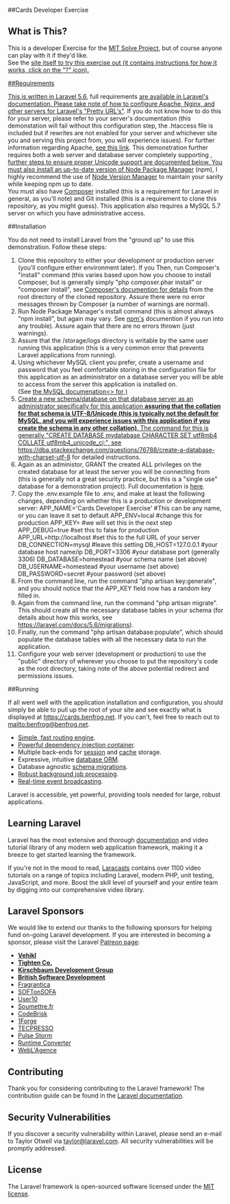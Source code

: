 ##Cards Developer Exercise

## What is This?

This is a developer Exercise for the <a href="https://solve.mit.edu/">MIT Solve Project</a>, but of course anyone can play with it if they'd like.  
See the <a href="https://cards.benfrog.net">site itself to try this exercise out (it contains instructions for how it works, click on the "?" icon).

##Requirements

This is written in <a href="https://laravel.com/docs/5.6">Laravel 5.6</a>, full  requirements <a href="https://laravel.com/docs/5.6#server-requirement"> are available in Laravel's documentation.  Please take note of <a href="https://laravel.com/docs/5.6#pretty-urls">how to configure Apache, Nginx, and other servers for Laravel's "Pretty URL's"</a>.  If you do not know how to do this for your server, please refer to your server's documentation (this demonstation will fail without this configuration step, the .htaccess file is included but if rewrites are not enabled for your server and whichever site you and serving this project from, you will experience issues).  For further information regarding Apache, <a href="http://httpd.apache.org/docs/current/mod/mod_rewrite.html">see this link</a>.  This demonstration further requires both a web server and database server completely supporting 
<a href="https://en.wikipedia.org/wiki/Unicode">, further steps to ensure proper Unicode support are documented below.  You must also install an 
up-to-date version of <a href="https://www.npmjs.com/"> Node Package Manager</a> (npm), I highly recommend the use of
<a href="https://github.com/creationix/nvm"> Node Version Manager</a> to maintain your sanity while keeping npm up to date.  
You must also have <a href="https://getcomposer.org/">Composer</a> installed (this is a requirement for Laravel in general, as you'll note) and Git installed 
(this is a requirement to clone this repository, as you might guess).  This application also requires a MySQL 5.7 server on which you have administrative access.  

##Installation

You do not need to install Laravel from the "ground up" to use this demonstration.  Follow these steps:
1.  Clone this repository to either your development or production server 
    (you'll configure either environment later).  If you Then, run Composer's "install" command (this varies based upon how you choose to install Composer, but is 
    generally simply "php composer.phar install" or "composer install", see <a href="https://getcomposer.org/doc/">Composer's documention for details</a> from the 
    root directory of the cloned repository.  Assure there were no error messages thrown by Composer (a number of warnings are normal).  
2.  Run Node Package Manager's install command (this is almost always "npm install", but again may vary.  See <a href="https://www.npmjs.com/">npm's</a> 
    documention if you run into any trouble).  Assure again that there are no errors thrown (just warnings).
3.  Assure that the /storage/logs directory is writable by the same user running this application (this is a very common error that prevents Laravel 
    applications from running).
4.  Using whichever MySQL client you prefer, create a username and password that you feel comfortable storing in the configuration file for this application as
    an administrator on a database server you will be able to access from the server this application is installed on.  
    (See <a href="https://dev.mysql.com/doc/refman/5.7/en/create-user.html">the MySQL documenation<> for )
5.  Create a new schema/database on that database server as an administrator specifically for this application <b>assuring that the collation for that schema is          UTF-8/Unicode (this is typically not the default for MySQL, and you will experience issues with this application if you create the schema
    in any other collation)</b>.  The command for this is generally "CREATE DATABASE mydatabase CHARACTER SET utf8mb4 COLLATE utf8mb4_unicode_ci;", see 
    <a href="https://dba.stackexchange.com/questions/76788/create-a-database-with-charset-utf-8">
    https://dba.stackexchange.com/questions/76788/create-a-database-with-charset-utf-8</a> for detailed instructions.
6.  Again as an administor, GRANT the created ALL privileges on the created database for at least the server 
    you will be connecting from (this is generally not a great security practice, but this is a "single
    use" database for a demonstration project).  Full documentation is <a href="https://dev.mysql.com/doc/refman/5.7/en/grant.html">here</a>.
7.  Copy the .env.example file to .env, and make at least the following changes, depending on whether this is a production or development server:
    APP_NAME='Cards Developer Exercise' #This can be any name, or you can leave it set to default
    APP_ENV=local #change this for production
    APP_KEY= #we will set this in the next step
    APP_DEBUG=true #set this to false for production 
    APP_URL=http://localhost #set this to the full URL of your server
    DB_CONNECTION=mysql #leave this setting
    DB_HOST=127.0.0.1 #your database host name/ip
    DB_PORT=3306 #your database port (generally 3306)
    DB_DATABASE=homestead #your schema name (set above)
    DB_USERNAME=homestead #your username (set above)
    DB_PASSWORD=secret #your password (set above)
8.  From the command line, run the command "php artisan key:generate", and you should notice that the APP_KEY field now has a random key filled in.
9.  Again from the command line, run the command "php artisan migrate".  This should create all the necessary database tables in your schema (for details about
    how this works, see <a href="https://laravel.com/docs/5.6/migrations">https://laravel.com/docs/5.6/migrations</a>).
10. Finally, run the command "php artisan database:populate", which should populate the database tables with all the necessary data to run the application.
11. Configure your web server (development or production) to use the "public" directory of wherever you choose to put the repository's code as the root directory,
    taking note of the above potential redirect and permissions issues.  

##Running

If all went well with the application installation and configuration, you should simply be able to pull up the root of your site and see exactly what is 
displayed at <a href="https://cards.benfrog.net/">https://cards.benfrog.net</a>.  If you can't, feel free to reach out to <mailto:benfrog@benfrog.net>.       
    
    






- [Simple, fast routing engine](https://laravel.com/docs/routing).
- [Powerful dependency injection container](https://laravel.com/docs/container).
- Multiple back-ends for [session](https://laravel.com/docs/session) and [cache](https://laravel.com/docs/cache) storage.
- Expressive, intuitive [database ORM](https://laravel.com/docs/eloquent).
- Database agnostic [schema migrations](https://laravel.com/docs/migrations).
- [Robust background job processing](https://laravel.com/docs/queues).
- [Real-time event broadcasting](https://laravel.com/docs/broadcasting).

Laravel is accessible, yet powerful, providing tools needed for large, robust applications.

## Learning Laravel

Laravel has the most extensive and thorough [documentation](https://laravel.com/docs) and video tutorial library of any modern web application framework, making it a breeze to get started learning the framework.

If you're not in the mood to read, [Laracasts](https://laracasts.com) contains over 1100 video tutorials on a range of topics including Laravel, modern PHP, unit testing, JavaScript, and more. Boost the skill level of yourself and your entire team by digging into our comprehensive video library.

## Laravel Sponsors

We would like to extend our thanks to the following sponsors for helping fund on-going Laravel development. If you are interested in becoming a sponsor, please visit the Laravel [Patreon page](https://patreon.com/taylorotwell):

- **[Vehikl](https://vehikl.com/)**
- **[Tighten Co.](https://tighten.co)**
- **[Kirschbaum Development Group](https://kirschbaumdevelopment.com)**
- **[British Software Development](https://www.britishsoftware.co)**
- [Fragrantica](https://www.fragrantica.com)
- [SOFTonSOFA](https://softonsofa.com/)
- [User10](https://user10.com)
- [Soumettre.fr](https://soumettre.fr/)
- [CodeBrisk](https://codebrisk.com)
- [1Forge](https://1forge.com)
- [TECPRESSO](https://tecpresso.co.jp/)
- [Pulse Storm](http://www.pulsestorm.net/)
- [Runtime Converter](http://runtimeconverter.com/)
- [WebL'Agence](https://weblagence.com/)

## Contributing

Thank you for considering contributing to the Laravel framework! The contribution guide can be found in the [Laravel documentation](https://laravel.com/docs/contributions).

## Security Vulnerabilities

If you discover a security vulnerability within Laravel, please send an e-mail to Taylor Otwell via [taylor@laravel.com](mailto:taylor@laravel.com). All security vulnerabilities will be promptly addressed.

## License

The Laravel framework is open-sourced software licensed under the [MIT license](https://opensource.org/licenses/MIT).
